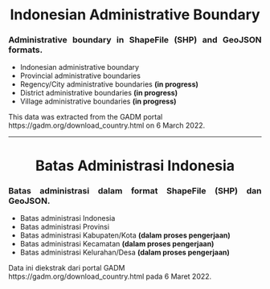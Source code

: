 <h1 align="center">Indonesian Administrative Boundary</h1>
<h3 align="justify">Administrative boundary in ShapeFile (SHP) and GeoJSON formats.</h3>

- Indonesian administrative boundary
- Provincial administrative boundaries
- Regency/City administrative boundaries <b>(in progress)</b>
- District administrative boundaries <b>(in progress)</b>
- Village administrative boundaries <b>(in progress)</b>

<p align="left">This data was extracted from the GADM portal https://gadm.org/download_country.html on 6 March 2022.<a href="https://gadm.org/download_country.html" target="blank"></a> </p>

<hr>

<h1 align="center">Batas Administrasi Indonesia</h1>
<h3 align="justify">Batas administrasi dalam format ShapeFile (SHP) dan GeoJSON.</h3>

- Batas administrasi Indonesia
- Batas administrasi Provinsi
- Batas administrasi Kabupaten/Kota <b>(dalam proses pengerjaan)</b>
- Batas administrasi Kecamatan <b>(dalam proses pengerjaan)</b>
- Batas administrasi Kelurahan/Desa <b>(dalam proses pengerjaan)</b>

<p align="left">Data ini diekstrak dari portal GADM https://gadm.org/download_country.html pada 6 Maret 2022.<a href="https://gadm.org/download_country.html" target="blank"></a> </p>
